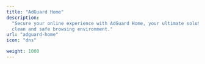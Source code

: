 ```yaml
---
title: "AdGuard Home"
description:
  "Secure your online experience with AdGuard Home, your ultimate solution for a
  clean and safe browsing environment."
url: "adguard-home"
icon: "dns"

weight: 1000
---
```

